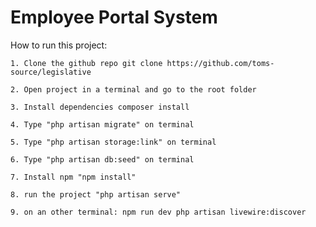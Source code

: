 <h1>Employee Portal System</h1>

How to run this project:

    1. Clone the github repo git clone https://github.com/toms-source/legislative

    2. Open project in a terminal and go to the root folder

    3. Install dependencies composer install

    4. Type "php artisan migrate" on terminal

    5. Type "php artisan storage:link" on terminal

    6. Type "php artisan db:seed" on terminal

    7. Install npm "npm install"

    8. run the project "php artisan serve"

    9. on an other terminal: npm run dev php artisan livewire:discover